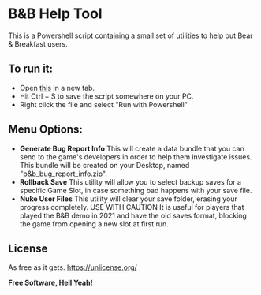 # B&B Help Tool

This is a Powershell script containing a small set of utilities to help out Bear & Breakfast users.

## To run it:
- Open [this](https://raw.githubusercontent.com/pupxel/bnb_help_tool/main/b%26b_help.ps1) in a new tab.
- Hit Ctrl + S to save the script somewhere on your PC.
- Right click the file and select "Run with Powershell"

## Menu Options:
- **Generate Bug Report Info**
	This will create a data bundle that you can send to the game's developers in order to help them investigate issues.
	This bundle will be created on your Desktop, named "b&b_bug_report_info.zip".
- **Rollback Save**
	This utility will allow you to select backup saves for a specific Game Slot, in case something bad happens with your save file.
- **Nuke User Files**
	This utility will clear your save folder, erasing your progress completely. USE WITH CAUTION
	It is useful for players that played the B&B demo in 2021 and have the old saves format, blocking the game from opening a new slot at first run.
	
## License

As free as it gets. https://unlicense.org/

**Free Software, Hell Yeah!**
